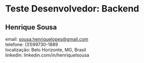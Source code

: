# Teste Desenvolvedor: Backend

## Henrique Sousa

email: sousa.henriquelopes@gmail.com \
telefone: (31)99730-1889 \
localização: Belo Horizonte, MG, Brasil \
linkedin: linkedin.com/in/henriquelsousa
